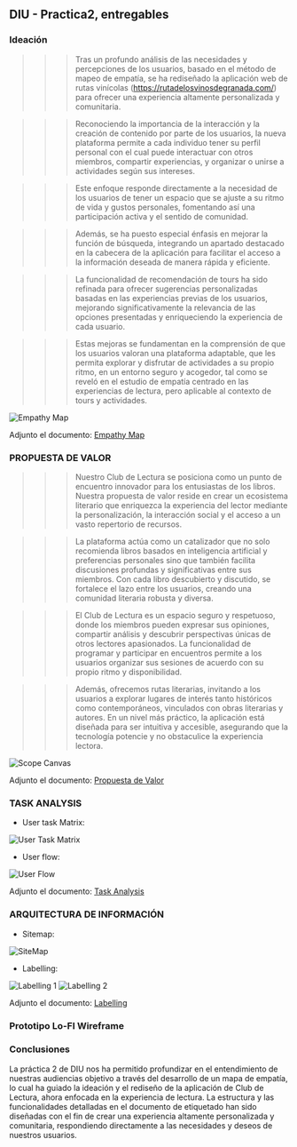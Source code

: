## DIU - Practica2, entregables

### Ideación 

>>> Tras un profundo análisis de las necesidades y percepciones de los usuarios, basado en el método de mapeo de empatía, se ha rediseñado la aplicación web de rutas vinícolas (https://rutadelosvinosdegranada.com/) para ofrecer una experiencia altamente personalizada y comunitaria. 

>>> Reconociendo la importancia de la interacción y la creación de contenido por parte de los usuarios, la nueva plataforma permite a cada individuo tener su perfil personal con el cual puede interactuar con otros miembros, compartir experiencias, y organizar o unirse a actividades según sus intereses. 

>>> Este enfoque responde directamente a la necesidad de los usuarios de tener un espacio que se ajuste a su ritmo de vida y gustos personales, fomentando así una participación activa y el sentido de comunidad.

>>> Además, se ha puesto especial énfasis en mejorar la función de búsqueda, integrando un apartado destacado en la cabecera de la aplicación para facilitar el acceso a la información deseada de manera rápida y eficiente. 

>>> La funcionalidad de recomendación de tours ha sido refinada para ofrecer sugerencias personalizadas basadas en las experiencias previas de los usuarios, mejorando significativamente la relevancia de las opciones presentadas y enriqueciendo la experiencia de cada usuario. 

>>> Estas mejoras se fundamentan en la comprensión de que los usuarios valoran una plataforma adaptable, que les permita explorar y disfrutar de actividades a su propio ritmo, en un entorno seguro y acogedor, tal como se reveló en el estudio de empatía centrado en las experiencias de lectura, pero aplicable al contexto de tours y actividades.

![Empathy Map](../img/DTR/Empathy%20Map.png)

Adjunto el documento: [Empathy Map](Empathy%20Map.pdf)

### PROPUESTA DE VALOR

>>> Nuestro Club de Lectura se posiciona como un punto de encuentro innovador para los entusiastas de los libros. Nuestra propuesta de valor reside en crear un ecosistema literario que enriquezca la experiencia del lector mediante la personalización, la interacción social y el acceso a un vasto repertorio de recursos. 

>>> La plataforma actúa como un catalizador que no solo recomienda libros basados en inteligencia artificial y preferencias personales sino que también facilita discusiones profundas y significativas entre sus miembros. Con cada libro descubierto y discutido, se fortalece el lazo entre los usuarios, creando una comunidad literaria robusta y diversa.

>>> El Club de Lectura es un espacio seguro y respetuoso, donde los miembros pueden expresar sus opiniones, compartir análisis y descubrir perspectivas únicas de otros lectores apasionados. La funcionalidad de programar y participar en encuentros permite a los usuarios organizar sus sesiones de acuerdo con su propio ritmo y disponibilidad.

>>> Además, ofrecemos rutas literarias, invitando a los usuarios a explorar lugares de interés tanto históricos como contemporáneos, vinculados con obras literarias y autores. En un nivel más práctico, la aplicación está diseñada para ser intuitiva y accesible, asegurando que la tecnología potencie y no obstaculice la experiencia lectora. 

![Scope Canvas](../img/DTR/scope_canvas.png)

Adjunto el documento: [Propuesta de Valor](./Propuesta%20de%20Valor.pdf)

### TASK ANALYSIS

* User task Matrix:

![User Task Matrix](../img/DTR/user_task_matrix.png)

* User flow:

![User Flow](../img/DTR/user_flow.png)

Adjunto el documento: [Task Analysis](./Task%20Analysis.pdf)


### ARQUITECTURA DE INFORMACIÓN

* Sitemap:

![SiteMap](./siteMap.png)

* Labelling:

![Labelling 1](../img/DTR/labelling1.png)
![Labelling 2](../img/DTR/labelling2.png)

Adjunto el documento: [Labelling](./Labelling.pdf)


### Prototipo Lo-FI Wireframe 


### Conclusiones  

La práctica 2 de DIU nos ha permitido profundizar en el entendimiento de nuestras audiencias objetivo a través del desarrollo de un mapa de empatía, lo cual ha guiado la ideación y el rediseño de la aplicación de Club de Lectura, ahora enfocada en la experiencia de lectura. La estructura y las funcionalidades detalladas en el documento de etiquetado han sido diseñadas con el fin de crear una experiencia altamente personalizada y comunitaria, respondiendo directamente a las necesidades y deseos de nuestros usuarios.


